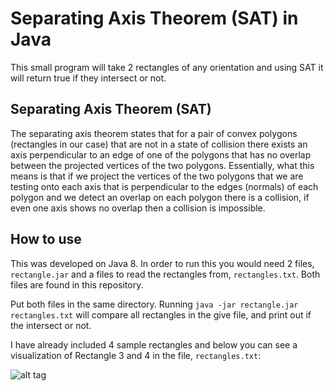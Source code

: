 # Separating Axis Theorem (SAT) in Java

This small program will take 2 rectangles of any orientation and using SAT it will return true if they intersect or not.

## Separating Axis Theorem (SAT)
The separating axis theorem states that for a pair of convex polygons (rectangles in our case) that are not in a state of collision there exists an axis perpendicular to an edge of one of the polygons that has no overlap between the projected vertices of the two polygons. 
Essentially, what this means is that if we project the vertices of the two polygons that we are testing onto each axis that is perpendicular to the edges (normals) of each polygon and we detect an overlap on each polygon there is a collision, if even one axis shows no overlap then a collision is impossible.

## How to use

This was developed on Java 8.
In order to run this you would need 2 files, ```rectangle.jar``` and a files to read the rectangles from, ```rectangles.txt```.
Both files are found in this repository.

Put both files in the same directory. Running ```java -jar rectangle.jar rectangles.txt``` will compare all rectangles in the give file,
and print out if the intersect or not.

I have already included 4 sample rectangles and below you can see a visualization of Rectangle 3 and 4 in the file, ```rectangles.txt```:

![alt tag](https://s31.postimg.org/5jca44097/Screen_Shot_2016_06_26_at_21_17_24.png)
